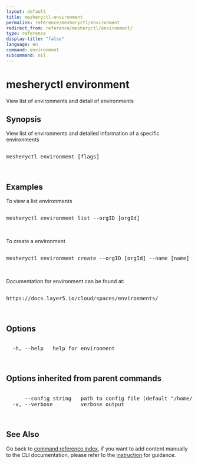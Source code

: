 ```yaml
---
layout: default
title: mesheryctl-environment
permalink: reference/mesheryctl/environment
redirect_from: reference/mesheryctl/environment/
type: reference
display-title: "false"
language: en
command: environment
subcommand: nil
---
```


# mesheryctl environment

View list of environments and detail of environments

## Synopsis

View list of environments and detailed information of a specific environments
<pre class='codeblock-pre'>
<div class='codeblock'>
mesheryctl environment [flags]

</div>
</pre> 

## Examples

To view a list environments
<pre class='codeblock-pre'>
<div class='codeblock'>
mesheryctl environment list --orgID [orgId]

</div>
</pre> 

To create a environment
<pre class='codeblock-pre'>
<div class='codeblock'>
mesheryctl environment create --orgID [orgId] --name [name] --description [description]

</div>
</pre> 

Documentation for environment can be found at:
<pre class='codeblock-pre'>
<div class='codeblock'>
https://docs.layer5.io/cloud/spaces/environments/

</div>
</pre> 

## Options

<pre class='codeblock-pre'>
<div class='codeblock'>
  -h, --help   help for environment

</div>
</pre>

## Options inherited from parent commands

<pre class='codeblock-pre'>
<div class='codeblock'>
      --config string   path to config file (default "/home/runner/.meshery/config.yaml")
  -v, --verbose         verbose output

</div>
</pre>

## See Also

Go back to [command reference index](/reference/mesheryctl/), if you want to add content manually to the CLI documentation, please refer to the [instruction](/project/contributing/contributing-cli#preserving-manually-added-documentation) for guidance.
